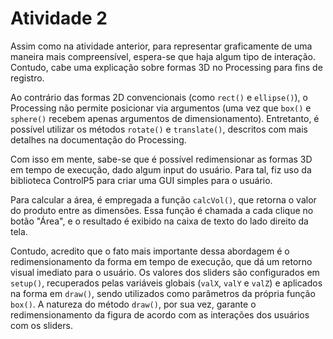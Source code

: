 # Atividade 2

Assim como na atividade anterior, para representar graficamente de uma maneira mais
compreensível, espera-se que haja algum tipo de interação. Contudo, cabe uma
explicação sobre formas 3D no Processing para fins de registro.

Ao contrário das formas 2D convencionais (como `rect()` e `ellipse()`), o Processing não permite posicionar via
argumentos (uma vez que `box()` e `sphere()` recebem apenas argumentos de dimensionamento). Entretanto, é possível
utilizar os métodos `rotate()` e `translate()`, descritos com mais detalhes na documentação do Processing. 

Com isso em mente, sabe-se que é possível redimensionar as formas 3D em tempo de execução, dado algum input do 
usuário. Para tal, fiz uso da biblioteca ControlP5 para criar uma GUI simples para o usuário.

Para calcular a área, é empregada a função `calcVol()`, que retorna o valor do produto entre as dimensões. Essa função
é chamada a cada clique no botão "Área", e o resultado é exibido na caixa de texto do lado direito da tela.

Contudo, acredito que o fato mais importante dessa abordagem é o redimensionamento da forma em tempo de execução, que dá
um retorno visual imediato para o usuário. Os valores dos sliders são configurados em `setup()`, recuperados pelas variáveis globais (`valX`, `valY` e `valZ`)
e aplicados na forma em `draw()`, sendo utilizados como parâmetros da própria função `box()`. A natureza do método `draw()`, por sua vez, garante o redimensionamento 
da figura de acordo com as interações dos usuários com os sliders.